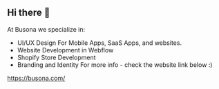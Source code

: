 ## Hi there 👋

At Busona we specialize in:
- UI/UX Design For Mobile Apps, SaaS Apps, and websites.
- Website Development in Webflow
- Shopify Store Development
- Branding and Identity
For more info - check the website link below :)

https://busona.com/
